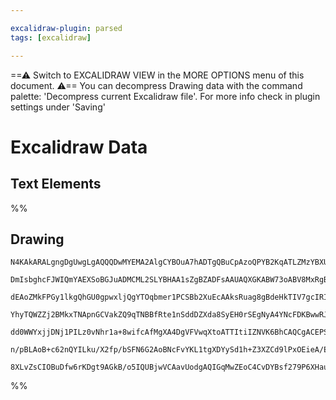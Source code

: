 ```yaml
---

excalidraw-plugin: parsed
tags: [excalidraw]

---
```

==⚠  Switch to EXCALIDRAW VIEW in the MORE OPTIONS menu of this document. ⚠== You can decompress Drawing data with the command palette: 'Decompress current Excalidraw file'. For more info check in plugin settings under 'Saving'


# Excalidraw Data
## Text Elements
%%
## Drawing
```compressed-json
N4KAkARALgngDgUwgLgAQQQDwMYEMA2AlgCYBOuA7hADTgQBuCpAzoQPYB2KqATLZMzYBXUtiRoIACyhQ4zZAHoFAc0JRJQgEYA6bGwC2CgF7N6hbEcK4OCtptbErHALRY8RMpWdx8Q1TdIEfARcZgRmBShcZQUebQBmbQAGGjoghH0EDihmbgBtcDBQMBLoeHF0QOwojmVg1JLIRhZ2LjQeeP5S5tZOADlOMW4ARgAOADZhgFYkgE54ngAWLshC

DmIsbghcFJWIQmYAEXSoBGJuADMCML2SLYBHAA1sZgBZADFsAAUAQXGKABW73oABV8MxRgBxABaVD2F0I+HwAGVYPUJIIPA1SswoKQ2ABrBAAdRI6m4fEKAjxhIQqJg6PQmLue3xfkkHHCuTQwz2bDguGwahgIySST21jqFXFVIgmG4zmms20PCmexFaEV4ySKqmAHZRsNVXtcfiiQBhNj4NikLYAYmGCEdjuxkE0goJyjZ60t1ttEjx1mYAsC2V

dEAoZMkFPGy1lkgQhGU0gpwxljQgYTOqbmer1PCSBb2XuEcAAksRuag8gBdeHkTIV7gcIRI1nCdac5hV4oZ2CIbjxKkAXz2mg7xAAosFMtkq7W9kI4MRcKdzjz84tFkk9fE0zN06UiBwCc3W/g9tbsET16gruCEIVR4Ve6tbxAAJrEL5JABSACUQWYbAAQBRZBFmSQfl/WZoSEcN+wqDAkUIOQkD2eVNTTUYEj1NVZQ1VBnFGPVtFGCY9TGPC9kj

YhyTQWZZj2BMkxTNApnGCVakZQ9qTNBBfRte1nSddDZXda8SyEH0rSEgNyA4YNcFDKBwwRJF6UZTMrRZWVTVpUk6OjdoTRpIlNKQ5lznbdkuyrXlZX5QVhVFXiICk8tK3yOtZQuBsECbNAWzbWU1g2TD0FwYZw29Yg7O4V9IEQikRxNBBsx5eZKOGRYxlGPYelaEY9QKpheg4AYOCGdoknGCi9TFW4jhODK72uBAxwnacMiyHIzxCjMlxXNdiqWb

dd0WWYxjjDNj1PILz0vNhr1a+8wifcAfMgXA4DgVFVwqXtoATTItiIZNVK6BhCAQCgACEPSkmS/XtC43ve7EIGwEQVLLU59FRfjBP9dAHVEl0ru+0hfv+h7JNi4GtkDRSQ16z6oZhjJ3kRFE0UsnTrMKL6ft6v6MkBgyowpSGSeyMmAbMuk8a2Kz0dpqB6f/YRk3inkaeh0n/oAeQFIVYFc/nMf0d5OCgd5cH0RFCPw0oMcFrHZeRQgjAqIsibVu

n/pBLAoB+c62nQYILku/X2fp/bSFN6G2AoBNcFvYKL1tgXDYySd1h+Z3XZCd9lPxOEieA/EkUeQceBwo0VYEbBo/wD8KVmBP49mWrjSJow2AMBLZXoAghF1p9JfV/QuekuKuS2WLPq9EgtZ1/qvdKFviERtBXwgO6rXfO1zVmUfR/Df8EGUVtlPtSdDgXheIEr72VIpokRagVoq09q64ECMxhGYSFSFb7WKj3om/IVhAp/WJg1mUYuMyyXBNGCW8

8XLvZsCIOBuDfw6rKDgt9AGkB/o5IQUBjwVCAavUodgAQIGqMwZEoC4CvDYBsf279P6XHauAZ8kB1LhASsOEAw4gA===
```
%%
